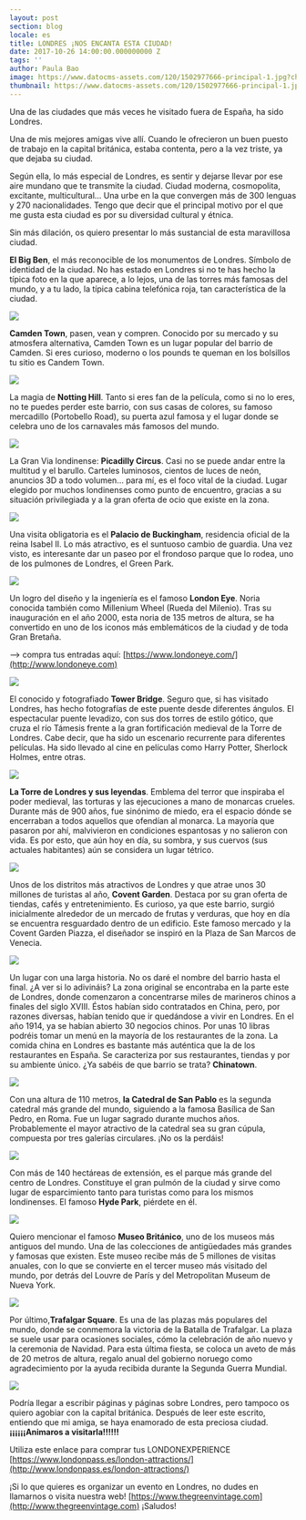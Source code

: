 ```yaml
---
layout: post
section: blog
locale: es
title: LONDRES ¡NOS ENCANTA ESTA CIUDAD!
date: 2017-10-26 14:00:00.000000000 Z
tags: ''
author: Paula Bao
image: https://www.datocms-assets.com/120/1502977666-principal-1.jpg?ch=DPR%2CWidth&auto=format&w=1024&fm=jpg
thumbnail: https://www.datocms-assets.com/120/1502977666-principal-1.jpg?ch=DPR%2CWidth&auto=format&w=105&fm=jpg
---
```


Una de las ciudades que más veces he visitado fuera de España, ha sido Londres. 

Una de mis mejores amigas vive allí. Cuando le ofrecieron un buen puesto de trabajo en la capital británica, estaba contenta, pero a la vez triste, ya que dejaba su ciudad. 

Según ella, lo más especial de Londres, es sentir y dejarse llevar por ese aire mundano que te transmite la ciudad. Ciudad moderna, cosmopolita, excitante, multicultural… Una urbe en la que convergen más de 300 lenguas y 270 nacionalidades. Tengo que decir que el principal motivo por el que me gusta esta ciudad es por su diversidad cultural y étnica.

Sin más dilación, os quiero presentar lo más sustancial de esta maravillosa ciudad.

<!--more-->

**El Big Ben**, el más reconocible de los monumentos de Londres. Símbolo de identidad de la ciudad. 
No has estado en Londres si no te has hecho la típica foto en la que aparece, a lo lejos, una de las torres más famosas del mundo, y a tu lado, la típica cabina telefónica roja, tan característica de la ciudad. 

![](https://www.datocms-assets.com/120/1502978706-15.jpg?ch=DPR%2CWidth&auto=format)


**Camden Town**, pasen, vean y compren. Conocido por su mercado y su atmosfera alternativa, Camden Town es un lugar popular del barrio de Camden. Si eres curioso, moderno o los pounds te queman en los bolsillos tu sitio es Candem Town.

![](https://www.datocms-assets.com/120/1502977856-2-1.jpg?ch=DPR%2CWidth&auto=format)

La magia de **Notting Hill**. Tanto si eres fan de la película, como si no lo eres, no te puedes perder este barrio, con sus casas de colores, su famoso mercadillo (Portobello Road), su puerta azul famosa y el lugar donde se celebra uno de los carnavales más famosos del mundo. 

![](https://www.datocms-assets.com/120/1502977874-3.jpg?ch=DPR%2CWidth&auto=format)

La Gran Via londinense: **Picadilly Circus**. Casi no se puede andar entre la multitud y el barullo. Carteles luminosos, cientos de luces de neón, anuncios 3D a todo volumen… para mí, es el foco vital de la ciudad. Lugar elegido por muchos londinenses como punto de encuentro, gracias a su situación privilegiada y a la gran oferta de ocio que existe en la zona. 

![](https://www.datocms-assets.com/120/1502977879-4.jpg?ch=DPR%2CWidth&auto=format)

Una visita obligatoria es el **Palacio de Buckingham**, residencia oficial de la reina Isabel II. Lo más atractivo, es el suntuoso cambio de guardia. Una vez visto, es interesante dar un paseo por el frondoso parque que lo rodea, uno de los pulmones de Londres, el Green Park. 

![](https://www.datocms-assets.com/120/1502977916-5.jpg?ch=DPR%2CWidth&auto=format)

Un logro del diseño y la ingeniería es el famoso **London Eye**. Noria conocida también como Millenium Wheel (Rueda del Milenio). Tras su inauguración en el año 2000, esta noria de 135 metros de altura, se ha convertido en uno de los iconos más emblemáticos de la ciudad y de toda Gran Bretaña.

--> compra tus entradas aquí: [https://www.londoneye.com/](http://www.londoneye.com)

![](https://www.datocms-assets.com/120/1502977921-6.jpg?ch=DPR%2CWidth&auto=format)

El conocido y fotografiado **Tower Bridge**. Seguro que, si has visitado Londres, has hecho fotografías de este puente desde diferentes ángulos. El espectacular puente levadizo, con sus dos torres de estilo gótico, que cruza el río Támesis frente a la gran fortificación medieval de la Torre de Londres. Cabe decir, que ha sido un escenario recurrente para diferentes películas. Ha sido llevado al cine en películas como Harry Potter, Sherlock Holmes, entre otras. 

![](https://www.datocms-assets.com/120/1502977923-7-1.jpg?ch=DPR%2CWidth&auto=format)

**La Torre de Londres y sus leyendas**. Emblema del terror que inspiraba el poder medieval, las torturas y las ejecuciones a mano de monarcas crueles. Durante más de 900 años, fue sinónimo de miedo, era el espacio dónde se encerraban a todos aquellos que ofendían al monarca. La mayoría que pasaron por ahí, malvivieron en condiciones espantosas y no salieron con vida. Es por esto, que aún hoy en día, su sombra, y sus cuervos (sus actuales habitantes) aún se considera un lugar tétrico.  

![](https://www.datocms-assets.com/120/1502977950-8-1.jpg?ch=DPR%2CWidth&auto=format)

Unos de los distritos más atractivos de Londres y que atrae unos 30 millones de turistas al año, **Covent Garden**. Destaca por su gran oferta de tiendas, cafés y entretenimiento. Es curioso, ya que este barrio, surgió inicialmente alrededor de un mercado de frutas y verduras, que hoy en día se encuentra resguardado dentro de un edificio. Este famoso mercado y la Covent Garden Piazza, el diseñador se inspiró en la Plaza de San Marcos de Venecia. 

![](https://www.datocms-assets.com/120/1502977953-9.jpg?ch=DPR%2CWidth&auto=format)

Un lugar con una larga historia. No os daré el nombre del barrio hasta el final.  ¿A ver si lo adivináis? La zona original se encontraba en la parte este de Londres, donde comenzaron a concentrarse miles de marineros chinos a finales del siglo XVIII. Éstos habían sido contratados en China, pero, por razones diversas, habían tenido que ir quedándose a vivir en Londres. En el año 1914, ya se habían abierto 30 negocios chinos. Por unas 10 libras podréis tomar un menú en la mayoría de los restaurantes de la zona. La comida china en Londres es bastante más auténtica que la de los restaurantes en España. Se caracteriza por sus restaurantes, tiendas y por su ambiente único. ¿Ya sabéis de que barrio se trata? **Chinatown**.

![](https://www.datocms-assets.com/120/1502977955-10-1.jpg?ch=DPR%2CWidth&auto=format)

Con una altura de 110 metros, **la Catedral de San Pablo** es la segunda catedral más grande del mundo, siguiendo a la famosa Basílica de San Pedro, en Roma.  Fue un lugar sagrado durante muchos años. Probablemente el mayor atractivo de la catedral sea su gran cúpula, compuesta por tres galerías circulares. ¡No os la perdáis!

![](https://www.datocms-assets.com/120/1502977990-11.jpg?ch=DPR%2CWidth&auto=format)

Con más de 140 hectáreas de extensión, es el parque más grande del centro de Londres. Constituye el gran pulmón de la ciudad y sirve como lugar de esparcimiento tanto para turistas como para los mismos londinenses. El famoso **Hyde Park**, piérdete en él. 

![](https://www.datocms-assets.com/120/1502977992-12-1.jpg?ch=DPR%2CWidth&auto=format)

Quiero mencionar el famoso **Museo Británico**, uno de los museos más antiguos del mundo. Una de las colecciones de antigüedades más grandes y famosas que existen. Este museo recibe más de 5 millones de visitas anuales, con lo que se convierte en el tercer museo más visitado del mundo, por detrás del Louvre de París y del Metropolitan Museum de Nueva York. 

![](https://www.datocms-assets.com/120/1502977994-13.jpg?ch=DPR%2CWidth&auto=format)

Por último,**Trafalgar Square**. Es una de las plazas más populares del mundo, donde se conmemora la victoria de la Batalla de Trafalgar.  La plaza se suele usar para ocasiones sociales, cómo la celebración de año nuevo y la ceremonia de Navidad. Para esta última fiesta, se coloca un aveto de más de 20 metros de altura, regalo anual del gobierno noruego como agradecimiento por la ayuda recibida durante la Segunda Guerra Mundial.  

![](https://www.datocms-assets.com/120/1502977996-14.jpg?ch=DPR%2CWidth&auto=format)

Podría llegar a escribir páginas y páginas sobre Londres, pero tampoco os quiero agobiar con la capital británica. Después de leer este escrito, entiendo que mi amiga, se haya enamorado de esta preciosa ciudad. 
**¡¡¡¡¡¡Animaros a visitarla!!!!!!**

Utiliza este enlace para comprar tus LONDONEXPERIENCE
[https://www.londonpass.es/london-attractions/](http://www.londonpass.es/london-attractions/)

¡Si lo que quieres es organizar un evento en Londres, no dudes en llamarnos o visita nuestra web!
[https://www.thegreenvintage.com](http://www.thegreenvintage.com)
¡Saludos!

 
